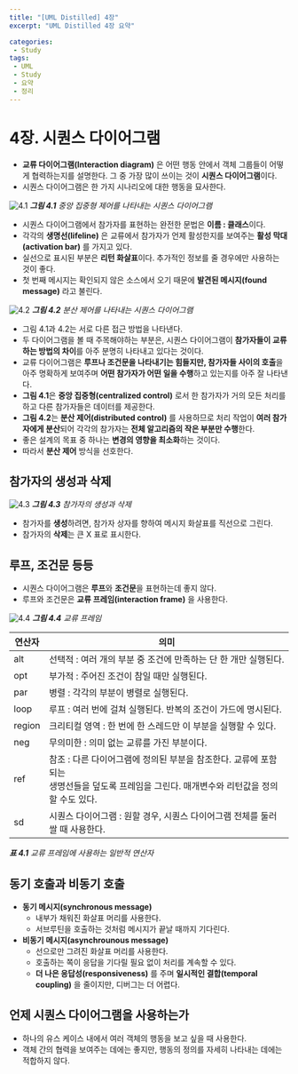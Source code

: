 ```yaml
---
title: "[UML Distilled] 4장"
excerpt: "UML Distilled 4장 요약"

categories:
 - Study
tags:
 - UML
 - Study
 - 요약
 - 정리
---
```




# 4장. 시퀀스 다이어그램

* **교류 다이어그램(Interaction diagram)** 은 어떤 행동 안에서 객체 그룹들이 어떻게 협력하는지를 설명한다. 그 중 가장 많이 쓰이는 것이 **시퀀스 다이어그램**이다.
* 시퀀스 다이어그램은 한 가지 시나리오에 대한 행동을 묘사한다.



![4.1](https://i.imgur.com/HY1J7qD.png)
<i>**그림 4.1** 중앙 집중형 제어를 나타내는 시퀀스 다이어그램</i>



* 시퀀스 다이어그램에서 참가자를 표현하는 완전한 문법은 **이름 : 클래스**이다.
* 각각의 **생명선(lifeline)** 은 교류에서 참가자가 언제 활성한지를 보여주는 **활성 막대(activation bar)** 를 가지고 있다.
* 실선으로 표시된 부분은 **리턴 화살표**이다. 추가적인 정보를 줄 경우에만 사용하는 것이 좋다.
* 첫 번째 메시지는 확인되지 않은 소스에서 오기 때문에 **발견된 메시지(found message)** 라고 불린다.



![4.2](https://i.imgur.com/P2tXEX9.png)
<i>**그림 4.2** 분산 제어를 나타내는 시퀀스 다이어그램</i>



* 그림 4.1과 4.2는 서로 다른 접근 방법을 나타낸다.
* 두 다이어그램을 볼 때 주목해야하는 부분은, 시퀀스 다이어그램이 **참가자들이 교류하는 방법의 차이**를 아주 분명히 나타내고 있다는 것이다.
* 교류 다이어그램은 **루프나 조건문을 나타내기는 힘들지만, 참가자들 사이의 호출**을 아주 명확하게 보여주며 **어떤 참가자가 어떤 일을 수행**하고 있는지를 아주 잘 나타낸다.
* **그림 4.1**은 **중앙 집중형(centralized control)** 로서 한 참가자가 거의 모든 처리를 하고 다른 참가자들은 데이터를 제공한다.
* **그림 4.2**는 **분산 제어(distributed control)** 를 사용하므로 처리 작업이 **여러 참가자에게 분산**되어 각각의 참가자는 **전체 알고리즘의 작은 부분만 수행**한다.
* 좋은 설계의 목표 중 하나는 **변경의 영향을 최소화**하는 것이다.
* 따라서 **분산 제어** 방식을 선호한다.



## 참가자의 생성과 삭제

![4.3](https://i.imgur.com/ejXU93J.png)
<i>**그림 4.3** 참가자의 생성과 삭제</i>



* 참가자를 **생성**하려면, 참가자 상자를 향하여 메시지 화살표를 직선으로 그린다.
* 참가자의 **삭제**는 큰 X 표로 표시한다.



## 루프, 조건문 등등

* 시퀀스 다이어그램은 **루프**와 **조건문**을 표현하는데 좋지 않다.
* 루프와 조건문은 **교류 프레임(interaction frame)** 을 사용한다.

![4.4](https://i.imgur.com/n2xjKcu.png)
<i>**그림 4.4** 교류 프레임</i>



| 연산자 | 의미                                                         |
| ------ | ------------------------------------------------------------ |
| alt    | 선택적 : 여러 개의 부분 중 조건에 만족하는 단 한 개만 실행된다. |
| opt    | 부가적 : 주어진 조건이 참일 때만 실행된다.                   |
| par    | 병렬 : 각각의 부분이 병렬로 실행된다.                        |
| loop   | 루프 : 여러 번에 걸쳐 실행된다. 반복의 조건이 가드에 명시된다. |
| region | 크리티컬 영역 : 한 번에 한 스레드만 이 부분을 실행할 수 있다. |
| neg    | 무의미한 : 의미 없는 교류를 가진 부분이다.                   |
| ref    | 참조 : 다른 다이어그램에 정의된 부분을 참조한다. 교류에 포함되는<br>생명선들을 덮도록 프레임을 그린다. 매개변수와 리턴값을 정의할 수도 있다. |
| sd     | 시퀀스 다이어그램 : 원할 경우, 시퀀스 다이어그램 전체를 둘러쌀 때 사용한다. |

<i>**표 4.1** 교류 프레임에 사용하는 일반적 연산자</i>



## 동기 호출과 비동기 호출

* **동기 메시지(synchronous message)**
    * 내부가 채워진 화살표 머리를 사용한다.
    * 서브루틴을 호출하는 것처럼 메시지가 끝날 때까지 기다린다.
* **비동기 메시지(asynchrounous message)**
    * 선으로만 그려진 화살표 머리를 사용한다.
    * 호출하는 쪽이 응답을 기다릴 필요 없이 처리를 계속할 수 있다.
    * **더 나은 응답성(responsiveness)** 를 주며 **일시적인 결합(temporal coupling)** 을 줄이지만, 디버그는 더 어렵다.



## 언제 시퀀스 다이어그램을 사용하는가

* 하나의 유스 케이스 내에서 여러 객체의 행동을 보고 싶을 때 사용한다.
* 객체 간의 협력을 보여주는 데에는 좋지만, 행동의 정의를 자세히 나타내는 데에는 적합하지 않다.